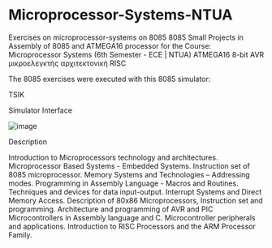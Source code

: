 # Microprocessor-Systems-NTUA
Exercises on microprocessor-systems on 8085
8085
Small Projects in Assembly of 8085 and ATMEGA16 processor for the Course: Microprocessor Systems (6th Semester - ECE | NTUA)
ATMEGA16
8-bit AVR μικροελεγκτής αρχιτεκτονική RISC 

The 8085 exercises were executed with this 8085 simulator:

TSIK

Simulator Interface

![image](https://github.com/user-attachments/assets/3f6ed6f0-bbd2-4b32-bf29-6871806280e5)


Description

Introduction to Microprocessors technology and architectures. Microprocessor Based Systems - Embedded Systems. Instruction set of 8085 microprocessor. Memory Systems and Technologies – Addressing modes. Programming in Assembly Language - Macros and Routines. Techniques and devices for data input-output. Interrupt Systems and Direct Memory Access. Description of 80x86 Microprocessors, Instruction set and programming. Architecture and programming of AVR and PIC Microcontrollers in Assembly language and C. Microcontroller peripherals and applications. Introduction to RISC Processors and the ARM Processor Family.
